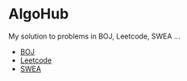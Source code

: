 # AlgoHub
My solution to problems in BOJ, Leetcode, SWEA ...

- [BOJ](./BOJ)
- [Leetcode](./Leetcode)
- [SWEA](./SWEA)